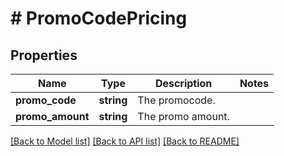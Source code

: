 # # PromoCodePricing

## Properties

Name | Type | Description | Notes
------------ | ------------- | ------------- | -------------
**promo_code** | **string** | The promocode. |
**promo_amount** | **string** | The promo amount. |

[[Back to Model list]](../../README.md#models) [[Back to API list]](../../README.md#endpoints) [[Back to README]](../../README.md)
